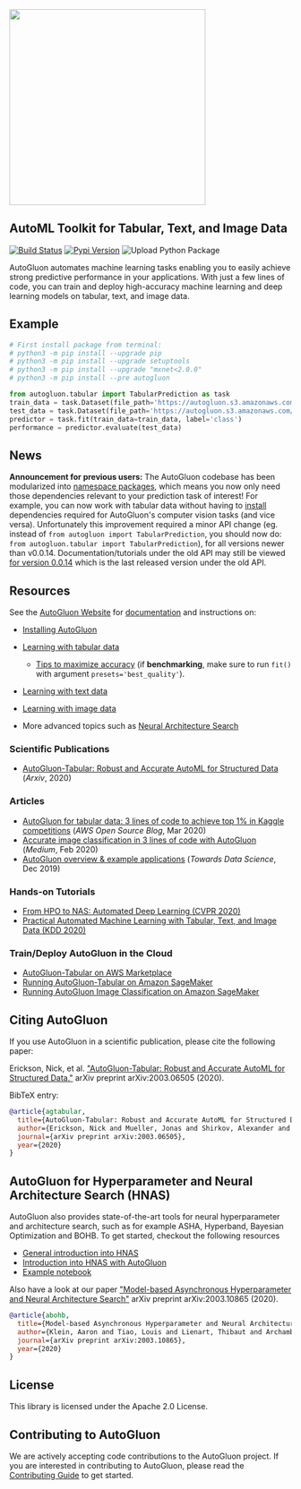 

<div align="left">
  <img src="https://user-images.githubusercontent.com/16392542/77208906-224aa500-6aba-11ea-96bd-e81806074030.png" width="350">
</div>

## AutoML Toolkit for Tabular, Text, and Image Data

[![Build Status](https://ci.gluon.ai/view/all/job/autogluon/job/master/badge/icon)](https://ci.gluon.ai/view/all/job/autogluon/job/master/)
[![Pypi Version](https://img.shields.io/pypi/v/autogluon.svg)](https://pypi.org/project/autogluon/#history)
![Upload Python Package](https://github.com/awslabs/autogluon/workflows/Upload%20Python%20Package/badge.svg)

AutoGluon automates machine learning tasks enabling you to easily achieve strong predictive performance in your applications.  With just a few lines of code, you can train and deploy high-accuracy machine learning and deep learning models on tabular, text, and image data.

## Example

```python
# First install package from terminal:
# python3 -m pip install --upgrade pip
# python3 -m pip install --upgrade setuptools
# python3 -m pip install --upgrade "mxnet<2.0.0"
# python3 -m pip install --pre autogluon

from autogluon.tabular import TabularPrediction as task
train_data = task.Dataset(file_path='https://autogluon.s3.amazonaws.com/datasets/Inc/train.csv')
test_data = task.Dataset(file_path='https://autogluon.s3.amazonaws.com/datasets/Inc/test.csv')
predictor = task.fit(train_data=train_data, label='class')
performance = predictor.evaluate(test_data)
```
## News

**Announcement for previous users:** The AutoGluon codebase has been modularized into [namespace packages](https://packaging.python.org/guides/packaging-namespace-packages/), which means you now only need those dependencies relevant to your prediction task of interest! For example, you can now work with tabular data without having to [install](https://auto.gluon.ai/dev/install.html) dependencies required for AutoGluon's computer vision tasks (and vice versa). Unfortunately this improvement required a minor API change (eg. instead of `from autogluon import TabularPrediction`, you should now do: `from autogluon.tabular import TabularPrediction`), for all versions newer than v0.0.14. Documentation/tutorials under the old API may still be viewed [for version 0.0.14](https://auto.gluon.ai/0.0.14/index.html) which is the last released version under the old API.


## Resources

See the [AutoGluon Website](https://auto.gluon.ai/stable/index.html) for [documentation](https://auto.gluon.ai/stable/api/index.html) and instructions on:
- [Installing AutoGluon](https://auto.gluon.ai/stable/index.html#installation)
- [Learning with tabular data](https://auto.gluon.ai/stable/tutorials/tabular_prediction/tabular-quickstart.html)
  - [Tips to maximize accuracy](https://auto.gluon.ai/stable/tutorials/tabular_prediction/tabular-quickstart.html#maximizing-predictive-performance) (if **benchmarking**, make sure to run `fit()` with argument `presets='best_quality'`).  

- [Learning with text data](https://auto.gluon.ai/stable/tutorials/text_prediction/beginner.html) 
- [Learning with image data](https://auto.gluon.ai/stable/tutorials/image_classification/beginner.html)
- More advanced topics such as [Neural Architecture Search](https://auto.gluon.ai/stable/tutorials/nas/index.html)

### Scientific Publications
- [AutoGluon-Tabular: Robust and Accurate AutoML for Structured Data](https://arxiv.org/pdf/2003.06505.pdf) (*Arxiv*, 2020)

### Articles
- [AutoGluon for tabular data: 3 lines of code to achieve top 1% in Kaggle competitions](https://aws.amazon.com/blogs/opensource/machine-learning-with-autogluon-an-open-source-automl-library/) (*AWS Open Source Blog*, Mar 2020)
- [Accurate image classification in 3 lines of code with AutoGluon](https://medium.com/@zhanghang0704/image-classification-on-kaggle-using-autogluon-fc896e74d7e8) (*Medium*, Feb 2020)
- [AutoGluon overview & example applications](https://towardsdatascience.com/autogluon-deep-learning-automl-5cdb4e2388ec?source=friends_link&sk=e3d17d06880ac714e47f07f39178fdf2) (*Towards Data Science*, Dec 2019)

### Hands-on Tutorials
- [From HPO to NAS: Automated Deep Learning (CVPR 2020)](https://hangzhang.org/CVPR2020/)
- [Practical Automated Machine Learning with Tabular, Text, and Image Data (KDD 2020)](https://jwmueller.github.io/KDD20-tutorial/)

### Train/Deploy AutoGluon in the Cloud
- [AutoGluon-Tabular on AWS Marketplace](https://aws.amazon.com/marketplace/pp/prodview-n4zf5pmjt7ism)
- [Running AutoGluon-Tabular on Amazon SageMaker](https://github.com/awslabs/amazon-sagemaker-examples/blob/master/advanced_functionality/autogluon-tabular/AutoGluon_Tabular_SageMaker.ipynb)
- [Running AutoGluon Image Classification on Amazon SageMaker](https://github.com/zhanghang1989/AutoGluon-Docker)

## Citing AutoGluon

If you use AutoGluon in a scientific publication, please cite the following paper:

Erickson, Nick, et al. ["AutoGluon-Tabular: Robust and Accurate AutoML for Structured Data."](https://arxiv.org/abs/2003.06505) arXiv preprint arXiv:2003.06505 (2020).

BibTeX entry:

```bibtex
@article{agtabular,
  title={AutoGluon-Tabular: Robust and Accurate AutoML for Structured Data},
  author={Erickson, Nick and Mueller, Jonas and Shirkov, Alexander and Zhang, Hang and Larroy, Pedro and Li, Mu and Smola, Alexander},
  journal={arXiv preprint arXiv:2003.06505},
  year={2020}
}
```

## AutoGluon for Hyperparameter and Neural Architecture Search (HNAS)

AutoGluon also provides state-of-the-art tools for neural hyperparameter and architecture search, such as for example ASHA, Hyperband, Bayesian Optimization and BOHB. To get started, checkout the following resources

- [General introduction into HNAS](https://www.youtube.com/watch?v=pB1LmZWK_N8&feature=youtu.be)
- [Introduction into HNAS with AutoGluon](https://www.youtube.com/watch?v=GJVwUyVWZas)
- [Example notebook](https://github.com/zhanghang1989/HPO2NAS-Tutorial-CVPR-ECCV2020/blob/master/mlp.ipynb)

Also have a look at our paper ["Model-based Asynchronous Hyperparameter and Neural Architecture Search"](https://arxiv.org/abs/2003.10865) arXiv preprint arXiv:2003.10865 (2020).

```bibtex
@article{abohb,
  title={Model-based Asynchronous Hyperparameter and Neural Architecture Search},
  author={Klein, Aaron and Tiao, Louis and Lienart, Thibaut and Archambeau, Cedric and Seeger, Matthias},
  journal={arXiv preprint arXiv:2003.10865},
  year={2020}
}
```

## License

This library is licensed under the Apache 2.0 License.

## Contributing to AutoGluon

We are actively accepting code contributions to the AutoGluon project. If you are interested in contributing to AutoGluon, please read the [Contributing Guide](https://github.com/awslabs/autogluon/blob/master/CONTRIBUTING.md) to get started.
